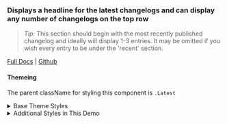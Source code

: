 ### Displays a headline for the latest changelogs and can display any number of changelogs on the top row

> _Tip:_ This section should begin with the most recently published changelog and ideally will display 1-3 entries. It may be omitted if you wish every entry to be under the 'recent' section.


[Full Docs](https://laughing-train-834032fc.pages.github.io/?path=/docs/components-latest) | [Github](https://github.com/pinpt/react/tree/master/src/components/Latest)

#### Themeing

The parent className for styling this component is `.Latest`

<details>
	<summary>Base Theme Styles</summary>

```css
.Latest {
	display: flex;
	padding: 1rem;
}

.Latest .heading {
	margin-bottom: 0;
	margin-right: 3rem;
	width: 25%;
	min-width: 150px;
}

.Latest .container {
	display: flex;
	column-gap: 1rem;
}

```

</details>

<details>
	<summary>Additional Styles in This Demo</summary>

```css
.Latest {
	background-color: #292135;
}

.Latest .heading {
	color: #faf9f9;
}
```

</details>
